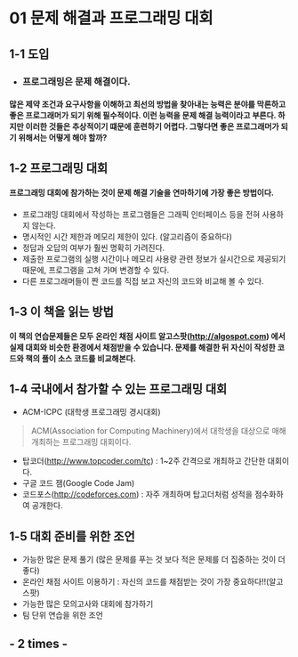 # 01 문제 해결과 프로그래밍 대회
## 1-1 도입
* ### 프로그래밍은 문제 해결이다.
#### 많은 제약 조건과 요구사항을 이해하고 최선의 방법을 찾아내는 능력은 분야를 막론하고 좋은 프로그래머가 되기 위해 필수적이다. 이런 능력을 문제 해결 능력이라고 부른다.  하지만 이러한 것들은 추상적이기 떄문에 훈련하기 어렵다.   그렇다면 좋은 프로그래머가 되기 위해서는 어떻게 해야 할까?

## 1-2 프로그래밍 대회
#### 프로그래밍 대회에 참가하는 것이 문제 해결 기술을 연마하기에 가장 좋은 방법이다.
*  프로그래밍 대회에서 작성하는 프로그램들은 그래픽 인터페이스 등을 전혀 사용하지 않는다.
*  명시적인 시간 제한과 메모리 제한이 있다. (알고리즘이 중요하다)
*  정답과 오답의 여부가 훨씬 명확히 가려진다.
*  제출한 프로그램의 실행 시간이나 메모리 사용량 관련 정보가 실시간으로 제공되기 때문에, 프로그램을 고쳐 가며 변경할 수 있다.
*  다른 프로그래머들이 짠 코드를 직접 보고 자신의 코드와 비교해 볼 수 있다.

## 1-3 이 책을 읽는 방법
#### 이 책의 연습문제들은 모두 온라인 채점 사이트 알고스팟(http://algospot.com) 에서 실제 대회와 비슷한 환경에서 채점받을 수 있습니다.      문제를 해결한 뒤 자신이 작성한 코드와 책의 풀이 소스 코드를 비교해본다.

## 1-4 국내에서 참가할 수 있는 프로그래밍 대회
*  ACM-ICPC (대학생 프로그래밍 경시대회)
>  ACM(Association for Computing Machinery)에서 대학생을 대상으로 매해 개최하는 프로그래밍 대회이다.
*  탑코더(http://www.topcoder.com/tc) : 1~2주 간격으로 개최하고 간단한 대회이다.
*  구글 코드 잼(Google Code Jam)
*  코드포스(http://codeforces.com) : 자주 개최하며 탑고더처럼 성적을 점수화하여 공개한다.

## 1-5 대회 준비를 위한 조언
*  가능한 많은 문제 풀기 (많은 문제를 푸는 것 보다 적은 문제를 더 집중하는 것이 더 좋다) 
*  온라인 채점 사이트 이용하기 : 자신의 코드를 채점받는 것이 가장 중요하다!!(알고스팟)
*  가능한 많은 모의고사와 대회에 참가하기
*  팀 단위 연습을 위한 조언
## - 2 times -
